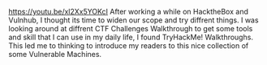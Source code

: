 https://youtu.be/xl2Xx5YOKcI
After working a while on HacktheBox and Vulnhub, I thought its time to widen our scope and try diffrent things. I was looking around at diffrent CTF Challenges Walkthrough to get some tools and skill that I can use in my daily life, I found TryHackMe! Walkthroughs. This led me to thinking to introduce my readers to this nice collection of some Vulnerable Machines.

